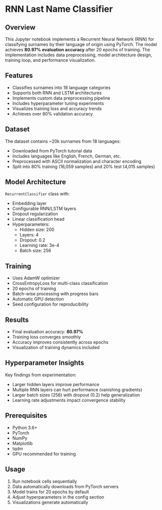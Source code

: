 # RNN Last Name Classifier

## Overview
This Jupyter notebook implements a Recurrent Neural Network (RNN) for classifying surnames by their language of origin using PyTorch. The model achieves **80.97% evaluation accuracy** after 20 epochs of training. The implementation includes data preprocessing, model architecture design, training loop, and performance visualization.

## Features
- Classifies surnames into 18 language categories
- Supports both RNN and LSTM architectures
- Implements custom data preprocessing pipeline
- Includes hyperparameter tuning experiments
- Visualizes training loss and accuracy trends
- Achieves over 80% validation accuracy

## Dataset
The dataset contains ~20k surnames from 18 languages:
- Downloaded from PyTorch tutorial data
- Includes languages like English, French, German, etc.
- Preprocessed with ASCII normalization and character encoding
- Split into 80% training (16,059 samples) and 20% test (4,015 samples)

## Model Architecture
`RecurrentClassifier` class with:
- Embedding layer
- Configurable RNN/LSTM layers
- Dropout regularization
- Linear classification head
- Hyperparameters:
  - Hidden size: 200
  - Layers: 4
  - Dropout: 0.2
  - Learning rate: 3e-4
  - Batch size: 256

## Training
- Uses AdamW optimizer
- CrossEntropyLoss for multi-class classification
- 20 epochs of training
- Batch-wise processing with progress bars
- Automatic GPU detection
- Seed configuration for reproducibility

## Results
- Final evaluation accuracy: **80.97%**
- Training loss converges smoothly
- Accuracy improves consistently across epochs
- Visualization of training dynamics included

## Hyperparameter Insights
Key findings from experimentation:
- Larger hidden layers improve performance
- Multiple RNN layers can hurt performance (vanishing gradients)
- Larger batch sizes (256) with dropout (0.2) help generalization
- Learning rate adjustments impact convergence stability

## Prerequisites
- Python 3.6+
- PyTorch
- NumPy
- Matplotlib
- tqdm
- GPU recommended for training

## Usage
1. Run notebook cells sequentially
2. Data automatically downloads from PyTorch servers
3. Model trains for 20 epochs by default
4. Adjust hyperparameters in the config section
5. Visualizations generate automatically
